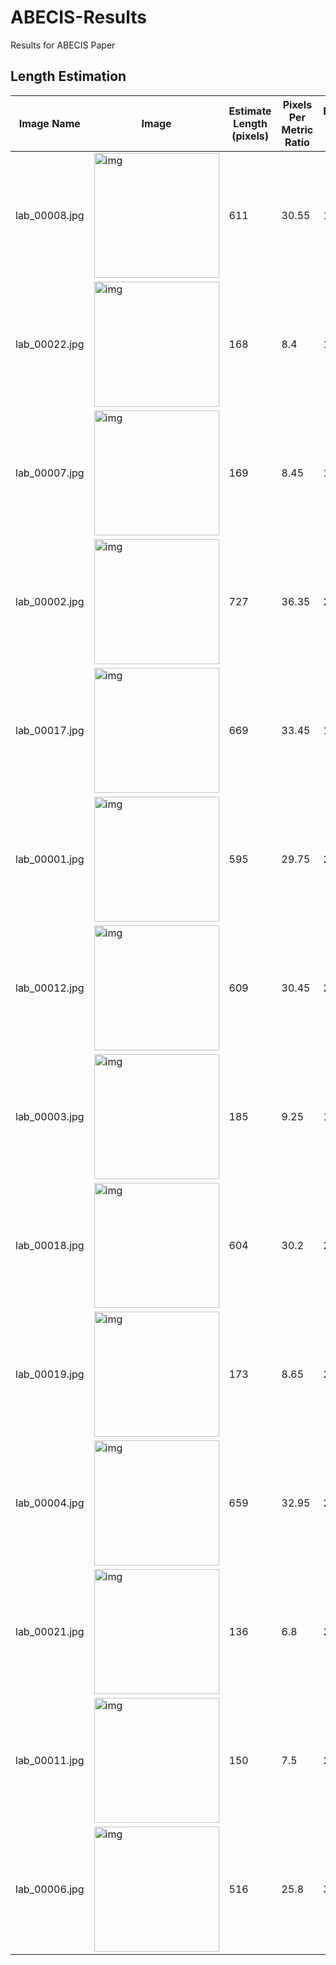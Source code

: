 # ABECIS-Results
Results for ABECIS Paper

## Length Estimation

|Image Name         |Image|Estimate Length (pixels)|Pixels Per Metric Ratio|Estimate Length (cm)| % Error|
|-------------|-----|------------|-----|-------|---------|
|lab_00008.jpg|<img src="lab/lab_00008.jpg" alt="img" width="200"/>|611         |30.55|186    |1        |
|lab_00022.jpg|<img src="lab/lab_00022.jpg" alt="img" width="200"/>|168         |8.4  |183    |2        |
|lab_00007.jpg|<img src="lab/lab_00007.jpg" alt="img" width="200"/>|169         |8.45 |194    |2        |
|lab_00002.jpg|<img src="lab/lab_00002.jpg" alt="img" width="200"/>|727         |36.35|202    |7        |
|lab_00017.jpg|<img src="lab/lab_00017.jpg" alt="img" width="200"/>|669         |33.45|173    |8        |
|lab_00001.jpg|<img src="lab/lab_00001.jpg" alt="img" width="200"/>|595         |29.75|207    |9        |
|lab_00012.jpg|<img src="lab/lab_00012.jpg" alt="img" width="200"/>|609         |30.45|209    |10       |
|lab_00003.jpg|<img src="lab/lab_00003.jpg" alt="img" width="200"/>|185         |9.25 |164    |12       |
|lab_00018.jpg|<img src="lab/lab_00018.jpg" alt="img" width="200"/>|604         |30.2 |219    |16       |
|lab_00019.jpg|<img src="lab/lab_00019.jpg" alt="img" width="200"/>|173         |8.65 |232    |23       |
|lab_00004.jpg|<img src="lab/lab_00004.jpg" alt="img" width="200"/>|659         |32.95|253    |34       |
|lab_00021.jpg|<img src="lab/lab_00021.jpg" alt="img" width="200"/>|136         |6.8  |286    |51       |
|lab_00011.jpg|<img src="lab/lab_00011.jpg" alt="img" width="200"/>|150         |7.5  |290    |53       |
|lab_00006.jpg|<img src="lab/lab_00006.jpg" alt="img" width="200"/>|516         |25.8 |364    |93       |





